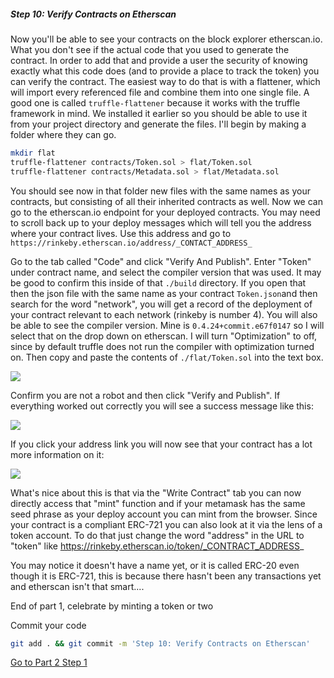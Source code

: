 
##### Step 10: Verify Contracts on Etherscan

Now you'll be able to see your contracts on the block explorer etherscan.io. What you don't see if the actual code that you used to generate the contract. In order to add that and provide a user the security of knowing exactly what this code does (and to provide a place to track the token) you can verify the contract. The easiest way to do that is with a flattener, which will import every referenced file and combine them into one single file. A good one is called `truffle-flattener` because it works with the truffle framework in mind. We installed it earlier so you should be able to use it from your project directory and generate the files. I'll begin by making a folder where they can go.

```bash
mkdir flat
truffle-flattener contracts/Token.sol > flat/Token.sol
truffle-flattener contracts/Metadata.sol > flat/Metadata.sol
```

You should see now in that folder new files with the same names as your contracts, but consisting of all their inherited contracts as well. Now we can go to the etherscan.io endpoint for your deployed contracts. You may need to scroll back up to your deploy messages which will tell you the address where your contract lives. Use this address and go to `https://rinkeby.etherscan.io/address/_CONTACT_ADDRESS_`

Go to the tab called "Code" and click "Verify And Publish".  Enter "Token" under contract name, and select the compiler version that was used. It may be good to confirm this inside of that `./build` directory. If you open that then the json file with the same name as your contract `Token.json`and then search for the word "network", you will get a record of the deployment of your contract relevant to each network (rinkeby is number 4). You will also be able to see the compiler version. Mine is `0.4.24+commit.e67f0147` so I will select that on the drop down on etherscan. I will turn "Optimization" to off, since by default truffle does not run the compiler with optimization turned on. Then copy and paste the contents of `./flat/Token.sol` into the text box.

![](https://uc2f0e18954ef9af004113a7dbff.previews.dropboxusercontent.com/p/thumb/AASg_QjABUJEz_RWkFsUZnQtm224kccV5xIRZWRF9oaaByY5cIEwrLh56ExlHAWnsEpuq8eYdP5bNHkAuOHHdHtBLD1UBV6emwDJdNGgi2rzIElWz5OHbwvpw0xLX5UIbZACYdFAXy260xiBjIzqHCu-H5yVqA18iLHJEDoBoc9rJ7TeLW2LoyaCWbAiJU5S-Ypu-UwRVF_nR91AEbJNVy_mx3t81CQp-fkW2UFj_TIgQ3M6xI7GBygMEogrVFekOyWX4cJ1xp38znQXWyf8yXyFDI2jAQjf7GNXh-NPR3DZedE9ilevyuhsUqa-jAUusKspH-upr-hK4eQ8r_9t4eLb/p.png?size=1600x1200&size_mode=3)

Confirm you are not a robot and then click "Verify and Publish". If everything worked out correctly you will see a success message like this:

![](https://www.dropbox.com/s/wrs6mabjzrmypg8/Screenshot%202018-12-13%2016.06.37.png?dl=1)

If you click your address link you will now see that your contract has a lot more information on it:

![](https://www.dropbox.com/s/ooh5fzd18elyr3y/Screenshot%202018-12-13%2016.08.44.png?dl=1)

What's nice about this is that via the "Write Contract" tab you can now directly access that "mint" function and if your metamask has the same seed phrase as your deploy account you can mint from the browser. Since your contract is a compliant ERC-721 you can also look at it via the lens of a token account. To do that just change the word "address" in the URL to "token" like https://rinkeby.etherscan.io/token/_CONTRACT_ADDRESS_

You may notice it doesn't have a name yet, or it is called ERC-20 even though it is ERC-721, this is because there hasn't been any transactions yet and etherscan isn't that smart....

End of part 1, celebrate by minting a token or two

Commit your code

```bash
git add . && git commit -m 'Step 10: Verify Contracts on Etherscan'
```

[Go to Part 2 Step 1](2-1.md)
